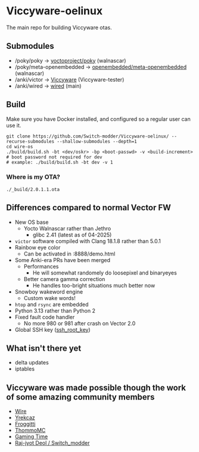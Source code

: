 # Viccyware-oelinux

The main repo for building Viccyware otas.

## Submodules

- /poky/poky -> [yoctoproject/poky](https://github.com/yoctoproject/poky) (walnascar)
- /poky/meta-openembedded -> [openembedded/meta-openembedded](https://github.com/openembedded/meta-openembedded) (walnascar)
- /anki/victor -> [Viccyware](https://github.com/Switch-modder/Viccyware) (Viccyware-tester)
- /anki/wired -> [wired](https://github.com/os-vector/wired) (main)

## Build

Make sure you have Docker installed, and configured so a regular user can use it.

```
git clone https://github.com/Switch-modder/Viccyware-oelinux/ --recurse-submodules --shallow-submodules --depth=1
cd wire-os
./build/build.sh -bt <dev/oskr> -bp <boot-passwd> -v <build-increment>
# boot password not required for dev
# example: ./build/build.sh -bt dev -v 1
```

### Where is my OTA?

`./_build/2.0.1.1.ota`

## Differences compared to normal Vector FW

-   New OS base
    -   Yocto Walnascar rather than Jethro
        -   glibc 2.41 (latest as of 04-2025)
-   `victor` software compiled with Clang 18.1.8 rather than 5.0.1
-   Rainbow eye color
    -   Can be activated in :8888/demo.html
-   Some Anki-era PRs have been merged
    -   Performances
        -   He will somewhat randomely do loosepixel and binaryeyes
    -   Better camera gamma correction
        -   He handles too-bright situations much better now
-   Snowboy wakeword engine
    -   Custom wake words!
-   `htop` and `rsync` are embedded
-   Python 3.13 rather than Python 2
-   Fixed fault code handler
    - No more 980 or 981 after crash on Vector 2.0
-   Global SSH key ([ssh_root_key](https://raw.githubusercontent.com/kercre123/unlocking-vector/refs/heads/main/ssh_root_key))

## What isn't there yet

- delta updates
- iptables

## Viccyware was made possible though the work of some amazing community members

- [Wire](https://github.com/kercre123)
- [Yrekcaz](https://github.com/Yrekcaz)
- [Froggitti](https://github.com/froggitti)
- [ThommoMC](https://github.com/ThommoMC)
- [Gaming Time](https://github.com/gamingtimevr)
- [Raj-jyot Deol / Switch_modder](https://github.com/Switch-modder)

